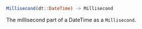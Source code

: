```julia
Millisecond(dt::DateTime) -> Millisecond
```

The millisecond part of a DateTime as a `Millisecond`.
